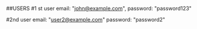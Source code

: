 ##USERS 
#1 st user
email: "john@example.com",
password: "password123"

#2nd user
 email: "user2@example.com"
 password: "password2"
